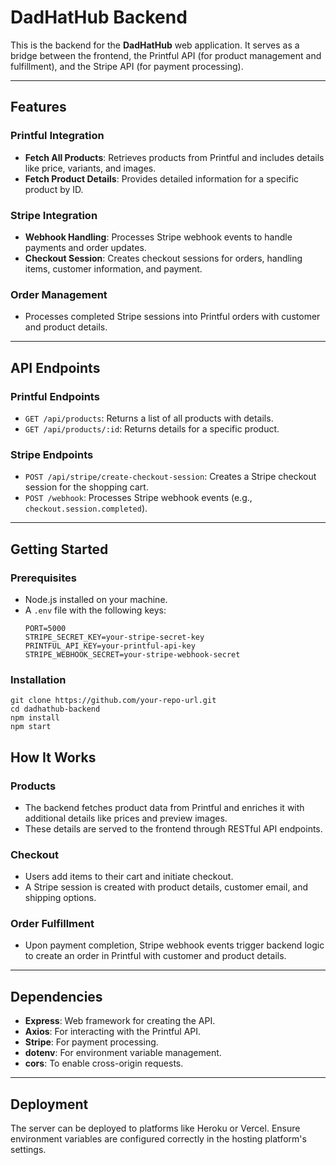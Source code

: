 # DadHatHub Backend

This is the backend for the **DadHatHub** web application. It serves as a bridge between the frontend, the Printful API (for product management and fulfillment), and the Stripe API (for payment processing).

---

## Features

### Printful Integration
- **Fetch All Products**: Retrieves products from Printful and includes details like price, variants, and images.
- **Fetch Product Details**: Provides detailed information for a specific product by ID.

### Stripe Integration
- **Webhook Handling**: Processes Stripe webhook events to handle payments and order updates.
- **Checkout Session**: Creates checkout sessions for orders, handling items, customer information, and payment.

### Order Management
- Processes completed Stripe sessions into Printful orders with customer and product details.

---

## API Endpoints

### Printful Endpoints
- `GET /api/products`: Returns a list of all products with details.
- `GET /api/products/:id`: Returns details for a specific product.

### Stripe Endpoints
- `POST /api/stripe/create-checkout-session`: Creates a Stripe checkout session for the shopping cart.
- `POST /webhook`: Processes Stripe webhook events (e.g., `checkout.session.completed`).

---

## Getting Started

### Prerequisites
- Node.js installed on your machine.
- A `.env` file with the following keys:
  ```env
  PORT=5000
  STRIPE_SECRET_KEY=your-stripe-secret-key
  PRINTFUL_API_KEY=your-printful-api-key
  STRIPE_WEBHOOK_SECRET=your-stripe-webhook-secret

### Installation
    git clone https://github.com/your-repo-url.git
    cd dadhathub-backend
    npm install
    npm start


## How It Works

### Products
- The backend fetches product data from Printful and enriches it with additional details like prices and preview images.
- These details are served to the frontend through RESTful API endpoints.

### Checkout
- Users add items to their cart and initiate checkout.
- A Stripe session is created with product details, customer email, and shipping options.

### Order Fulfillment
- Upon payment completion, Stripe webhook events trigger backend logic to create an order in Printful with customer and product details.

---

## Dependencies
- **Express**: Web framework for creating the API.
- **Axios**: For interacting with the Printful API.
- **Stripe**: For payment processing.
- **dotenv**: For environment variable management.
- **cors**: To enable cross-origin requests.

---

## Deployment
The server can be deployed to platforms like Heroku or Vercel. Ensure environment variables are configured correctly in the hosting platform's settings.